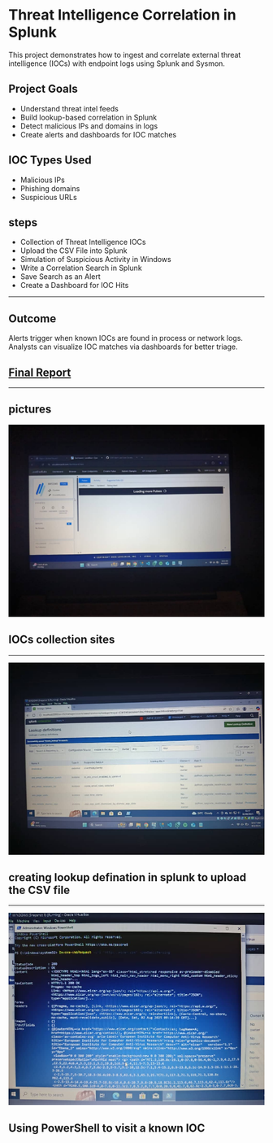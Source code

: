 # Threat Intelligence Correlation in Splunk

This project demonstrates how to ingest and correlate external threat intelligence (IOCs) with endpoint logs using Splunk and Sysmon.

## Project Goals

- Understand threat intel feeds
- Build lookup-based correlation in Splunk
- Detect malicious IPs and domains in logs
- Create alerts and dashboards for IOC matches

## IOC Types Used

- Malicious IPs
- Phishing domains
- Suspicious URLs

## steps

-  Collection of Threat Intelligence IOCs
-  Upload the CSV File into Splunk
-  Simulation of Suspicious Activity in Windows
-  Write a Correlation Search in Splunk
-  Save Search as an Alert
-  Create a Dashboard for IOC Hits

  ---

## Outcome

 Alerts trigger when known IOCs are found in process or network logs. Analysts can visualize IOC matches via dashboards for better triage.

##  <a href="https://github.com/Ibrahim-Ajao/reports-correlation_summary_report.md">Final Report</a>
 
---
## pictures 

 ![](./threat.jpg)
## IOCs collection sites

---
 ![](./threat2.jpg)
## creating lookup defination in splunk to upload the CSV file

---
![](./threat1.jpg)
## Using PowerShell to visit a known IOC
 



